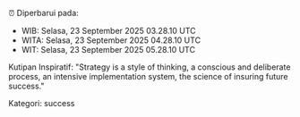⏰ Diperbarui pada:
- WIB: Selasa, 23 September 2025 03.28.10 UTC
- WITA: Selasa, 23 September 2025 04.28.10 UTC
- WIT: Selasa, 23 September 2025 05.28.10 UTC

Kutipan Inspiratif:
"Strategy is a style of thinking, a conscious and deliberate process, an intensive implementation system, the science of insuring future success."


Kategori: success

